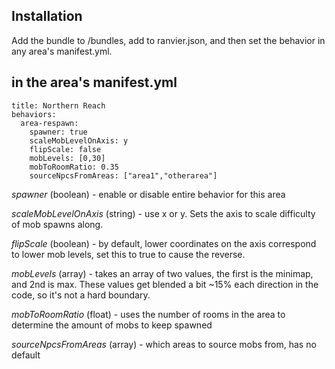 ## Installation
Add the bundle to /bundles, add to ranvier.json, and then set the behavior in any area's manifest.yml. 

## in the area's manifest.yml

```
title: Northern Reach
behaviors:
  area-respawn:
    spawner: true
    scaleMobLevelOnAxis: y
    flipScale: false
    mobLevels: [0,30] 
    mobToRoomRatio: 0.35
    sourceNpcsFromAreas: ["area1","otherarea"] 
 ```
 
 _spawner_ (boolean) - enable or disable entire behavior for this area
 
 _scaleMobLevelOnAxis_ (string) - use x or y. Sets the axis to scale difficulty of mob spawns along.
 
 _flipScale_ (boolean) - by default, lower coordinates on the axis correspond to lower mob levels, set this to true to cause the reverse.
 
 _mobLevels_ (array) - takes an array of two values, the first is the minimap, and 2nd is max. These values get blended a bit ~15% each direction in the code, so it's not a hard boundary.
 
 _mobToRoomRatio_ (float) - uses the number of rooms in the area to determine the amount of mobs to keep spawned
 
 _sourceNpcsFromAreas_ (array) - which areas to source mobs from, has no default


    
